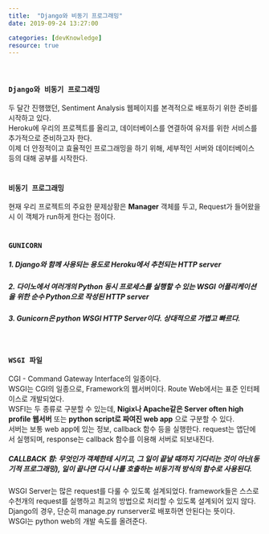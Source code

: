 ```yaml
---
title:  "Django와 비동기 프로그래밍"
date: 2019-09-24 13:27:00

categories: [devKnowledge]
resource: true
---
```


<br>

### `Django와 비동기 프로그래밍`
두 달간 진행했던, Sentiment Analysis 웹페이지를 본격적으로 배포하기 위한 준비를 시작하고 있다.<br>
Heroku에 우리의 프로젝트를 올리고, 데이터베이스를 연결하여 유저를 위한 서비스를 추가적으로 준비하고자 한다.<br>
이제 더 안정적이고 효율적인 프로그래밍을 하기 위해, 세부적인 서버와 데이터베이스 등의 대해 공부를 시작한다.<br>
<br>

### `비동기 프로그래밍`
현재 우리 프로젝트의 주요한 문제상황은 **Manager** 객체를 두고, Request가 들어왔을 시 이 객체가 run하게 한다는 점이다.<br>
<br>

### `GUNICORN`
##### 1. Django와 함께 사용되는 용도로 Heroku에서 추천되는 HTTP server
##### 2. 다이노에서 여러개의 Python 동시 프로세스를 실행할 수 있는 WSGI 어플리케이션을 위한 순수 Python으로 작성된 HTTP server
##### 3. Gunicorn은 python WSGI HTTP Server이다. 상대적으로 가볍고 빠르다.
<br>

### `WSGI 파일`
CGI - Command Gateway Interface의 일종이다.<br>
WSGI는 CGI의 일종으로, Framework의 웹서버이다. Route Web에서는 표준 인터페이스로 개발되었다.<br>
WSFI는 두 종류로 구분할 수 있는데, **Nigix나 Apache같은 Server often high profile 웹서버** 또는 **python script로 짜여진 web app** 으로 구분할 수 있다.<br>
서버는 보통 web app에 있는 정보, callback 함수 등을 실행한다. request는 앱단에서 실행되며, response는 callback 함수를 이용해 서버로 되보내진다.<br>
##### CALLBACK 함: 무엇인가 객체한테 시키고, 그 일이 끝날 때까지 기다리는 것이 아닌(동기적 프로그래밍), 일이 끝나면 다시 나를 호출하는 비동기적 방식의 함수로 사용된다.
WSGI Server는 많은 request를 다룰 수 있도록 설계되었다. framework들은 스스로 수천개의 request를 실행하고 최고의 방법으로 처리할 수 있도록 설계되어 있지 않다.<br>
Django의 경우, 단순히 manage.py runserver로 배포하면 안된다는 뜻이다.<br>
WSGI는 python web의 개발 속도를 올려준다. <br>
<br>
